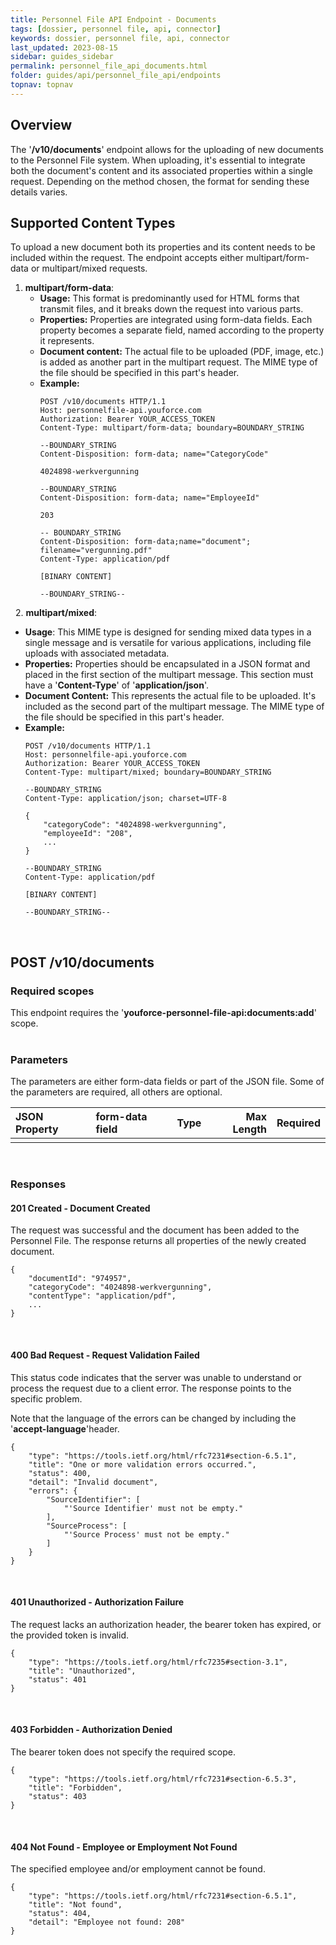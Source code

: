 ```yaml
---
title: Personnel File API Endpoint - Documents
tags: [dossier, personnel file, api, connector]
keywords: dossier, personnel file, api, connector
last_updated: 2023-08-15
sidebar: guides_sidebar
permalink: personnel_file_api_documents.html
folder: guides/api/personnel_file_api/endpoints
topnav: topnav
---
```


## Overview
The '**/v10/documents**' endpoint allows for the uploading of new documents to the Personnel File system. When uploading, it's essential to integrate both the document's content and its associated properties within a single request. Depending on the method chosen, the format for sending these details varies. 

## Supported Content Types

To upload a new document both its properties and its content needs to be included within the request. The endpoint accepts either multipart/form-data or multipart/mixed requests.

1. **multipart/form-data**:
   - **Usage:** This format is predominantly used for HTML forms that transmit files, and it
     breaks down the request into various parts.
   - **Properties:** Properties are integrated using form-data fields. Each property becomes a
     separate field, named according to the property it represents.
   - **Document content:** The actual file to be uploaded (PDF, image, etc.) is added as another
     part in the multipart request. The MIME type of the file should be specified in this part's header.
   - **Example:**
        ```
        POST /v10/documents HTTP/1.1
        Host: personnelfile-api.youforce.com
        Authorization: Bearer YOUR_ACCESS_TOKEN
        Content-Type: multipart/form-data; boundary=BOUNDARY_STRING
        
        --BOUNDARY_STRING
        Content-Disposition: form-data; name="CategoryCode"

        4024898-werkvergunning

        --BOUNDARY_STRING
        Content-Disposition: form-data; name="EmployeeId"

        203

        -- BOUNDARY_STRING
        Content-Disposition: form-data;name="document"; filename="vergunning.pdf"
        Content-Type: application/pdf

        [BINARY CONTENT]

        --BOUNDARY_STRING--
        ```
&nbsp;
2. **multipart/mixed**:
   - **Usage**: This MIME type is designed for sending mixed data types in a single message and is versatile
     for various applications, including file uploads with associated metadata.
   - **Properties:** Properties should be encapsulated in a JSON format and placed in the first section of
     the multipart message. This section must have a '**Content-Type**' of '**application/json**'.
   - **Document Content:** This represents the actual file to be uploaded. It's included as the second
     part of the multipart message. The MIME type of the file should be specified in this part's header.
   - **Example:**
        ```
        POST /v10/documents HTTP/1.1
        Host: personnelfile-api.youforce.com
        Authorization: Bearer YOUR_ACCESS_TOKEN
        Content-Type: multipart/mixed; boundary=BOUNDARY_STRING
        
        --BOUNDARY_STRING
        Content-Type: application/json; charset=UTF-8

        {
            "categoryCode": "4024898-werkvergunning",
            "employeeId": "208",
            ...
        }

        --BOUNDARY_STRING
        Content-Type: application/pdf

        [BINARY CONTENT]

        --BOUNDARY_STRING--
        ```

&nbsp;
## POST /v10/documents
### Required scopes
This endpoint requires the '**youforce-personnel-file-api:documents:add**' scope.  
&nbsp;
### Parameters

The parameters are either form-data fields or part of the JSON file. Some of the parameters are required, all others are optional.

| JSON Property | form-data field | Type | Max Length | Required |
|:--------------|:----------------|:-----|-----------:|:---------|
| | | | | |

&nbsp;
### Responses  
#### 201 Created - Document Created  
The request was successful and the document has been added to the Personnel File. The response returns all properties
of the newly created document.
```
{
    "documentId": "974957",
    "categoryCode": "4024898-werkvergunning",
    "contentType": "application/pdf",
    ...
}
```
&nbsp;
#### 400 Bad Request - Request Validation Failed  
This status code indicates that the server was unable to understand or process the request due
to a client error. The response points to the specific problem.

Note that the language of the errors can be changed by including the '**accept-language**'header. 
```
{
    "type": "https://tools.ietf.org/html/rfc7231#section-6.5.1",
    "title": "One or more validation errors occurred.",
    "status": 400,
    "detail": "Invalid document",
    "errors": {
        "SourceIdentifier": [
            "'Source Identifier' must not be empty."
        ],
        "SourceProcess": [
            "'Source Process' must not be empty."
        ]
    }
}
```
&nbsp;
#### 401 Unauthorized - Authorization Failure  
The request lacks an authorization header, the bearer token has expired, or the provided token is invalid.
```
{
    "type": "https://tools.ietf.org/html/rfc7235#section-3.1",
    "title": "Unauthorized",
    "status": 401
}
```
&nbsp;
#### 403 Forbidden - Authorization Denied  
The bearer token does not specify the required scope.
```
{
    "type": "https://tools.ietf.org/html/rfc7231#section-6.5.3",
    "title": "Forbidden",
    "status": 403
}
```
&nbsp;  
#### 404 Not Found - Employee or Employment Not Found  
The specified employee and/or employment cannot be found.
```
{
    "type": "https://tools.ietf.org/html/rfc7231#section-6.5.1",
    "title": "Not found",
    "status": 404,
    "detail": "Employee not found: 208"
}
```
